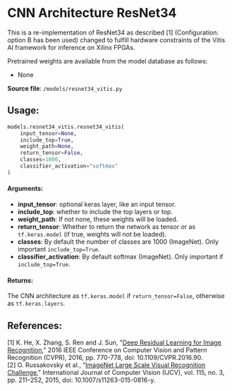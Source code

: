 # CNN Architecture ResNet34

This is a re-implementation of ResNet34 as described [1] (Configuration: option B has been used) changed to fulfill
hardware constraints of the Vitis AI framework for inference on Xilinx FPGAs.

Pretrained weights are available from the model database as follows:

- None

**Source file**: `/models/resnet34_vitis.py`

## Usage:

```python
models.resnet34_vitis.resnet34_vitis(
    input_tensor=None, 
    include_top=True, 
    weight_path=None, 
    return_tensor=False, 
    classes=1000, 
    classifier_activation="softmax"
)
```

#### Arguments:
* **input_tensor**: optional keras layer, like an input tensor. 
* **include_top**: whether to include the top layers or top. 
* **weight_path**: If not none, these weights will be loaded. 
* **return_tensor**: Whether to return the network as tensor or as `tf.keras.model` (if true, weights will not be loaded). 
* **classes**: By default the number of classes are 1000 (ImageNet). Only important `include_top=True`. 
* **classifier_activation**: By default softmax (ImageNet). Only important if `include_top=True`.

#### Returns:
The CNN architecture as `tf.keras.model` if `return_tensor=False`, otherwise as `tf.keras.layers`.

## References:
[1] K. He, X. Zhang, S. Ren and J. Sun, "[Deep Residual Learning for Image Recognition](https://doi.org/10.1109/CVPR.2016.90)," 2016 IEEE Conference on Computer Vision and Pattern Recognition (CVPR), 2016, pp. 770-778, doi: 10.1109/CVPR.2016.90.<br/>
[2]	O. Russakovsky et al., “[ImageNet Large Scale Visual Recognition Challenge](https://arxiv.org/abs/1409.0575),” International Journal of Computer Vision (IJCV), vol. 115, no. 3, pp. 211–252, 2015, doi: 10.1007/s11263-015-0816-y.
